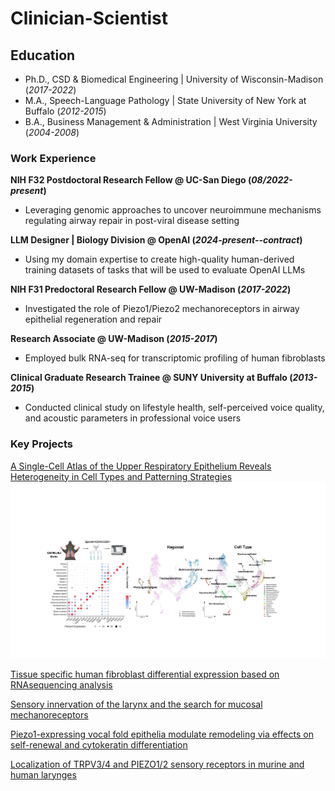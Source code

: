 # Clinician-Scientist

## Education
- Ph.D., CSD & Biomedical Engineering | University of Wisconsin-Madison (_2017-2022_)	
- M.A., Speech-Language Pathology | State University of New York at Buffalo (_2012-2015_)
- B.A., Business Management & Administration | West Virginia University (_2004-2008_)

### Work Experience
**NIH F32 Postdoctoral Research Fellow @ UC-San Diego (_08/2022-present_)**
- Leveraging genomic approaches to uncover neuroimmune mechanisms regulating airway repair in post-viral disease setting

**LLM Designer | Biology Division @ OpenAI (_2024-present--contract_)**
- Using my domain expertise to create high-quality human-derived training datasets of tasks that will be used to evaluate OpenAI LLMs

**NIH F31 Predoctoral Research Fellow @ UW-Madison (_2017-2022_)**
- Investigated the role of Piezo1/Piezo2 mechanoreceptors in airway epithelial regeneration and repair

**Research Associate @ UW-Madison (_2015-2017_)**
- Employed bulk RNA-seq for transcriptomic profiling of human fibroblasts

**Clinical Graduate Research Trainee @ SUNY University at Buffalo (_2013-2015_)**
- Conducted clinical study on lifestyle health, self-perceived voice quality, and acoustic parameters in professional voice users

### Key Projects
[A Single-Cell Atlas of the Upper Respiratory Epithelium Reveals Heterogeneity in Cell Types and Patterning Strategies](https://www.biorxiv.org/content/10.1101/2025.01.16.633456v1)
![Upper Airway Epithelial Cell Populations](assets/img/umap_atlas.jpg)

[Tissue specific human fibroblast differential expression based on RNAsequencing analysis](https://link.springer.com/article/10.1186/s12864-019-5682-5)

[Sensory innervation of the larynx and the search for mucosal mechanoreceptors](https://pubs.asha.org/doi/abs/10.1044/2020_JSLHR-20-00350)

[Piezo1-expressing vocal fold epithelia modulate remodeling via effects on self-renewal and cytokeratin differentiation](https://link.springer.com/article/10.1007/s00018-022-04622-6)

[Localization of TRPV3/4 and PIEZO1/2 sensory receptors in murine and human larynges](https://onlinelibrary.wiley.com/doi/full/10.1002/lio2.968)
